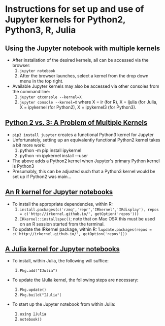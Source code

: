 # Instructions for set up and use of Jupyter kernels for Python2, Python3, R, Julia

## Using the Jupyter notebook with multiple kernels
- After installation of the desired kernels, all can be accessed via the browser:
  1. `jupyter notebook`
  2. After the browser launches, select a kernel from the drop down menu in the top right.
- Available Jupyter kernels may also be accessed via other consoles from the command line:
  1. `jupyter qtconsole --kernel=X`
  2. `jupyter console --kernel=X`
  where X = ir (for R), X = ijulia (for Julia, X = ipykernel (for Python2), X = ipykernel3 (for Python3).

## [Python 2 vs. 3: A Problem of Multiple Kernels](https://ipython.readthedocs.org/en/latest/install/kernel_install.html)
- `pip3 install jupyter` creates a functional Python3 kernel for Jupyter
- Unfortunately, setting up an equivalently functional Python2 kernel takes a bit more work:
  1. python -m pip install ipykernel
  2. python -m ipykernel install --user
- The above adds a Python2 kernel when Jupyter's primary Python kernel is Python3
- Presumably, this can be adjusted such that a Python3 kernel would be set up if Python2 was main...

## [An R kernel for Jupyter notebooks](http://irkernel.github.io/installation/)
- To install the appropriate dependencies, within R:
  1. `install.packages(c('rzmq','repr','IRkernel','IRdisplay'), repos = c('http://irkernel.github.io/', getOption('repos')))`
  2. `IRkernel::installspec()`; note that on Mac OSX this must be used on an R session started from the terminal.
- To update the IRkernel package, within R:
  1.`update.packages(repos = c('http://irkernel.github.io/', getOption('repos')))`

## [A Julia kernel for Jupyter notebooks](https://github.com/JuliaLang/IJulia.jl)
- To install, within Julia, the following will suffice:
  1. `Pkg.add("IJulia")`

- To update the IJulia kernel, the following steps are necessary:
  1. `Pkg.update()`
  2. `Pkg.build("IJulia")`

- To start up the Jupyter notebook from within Julia:
  1. `using IJulia`
  2. `notebook()`
